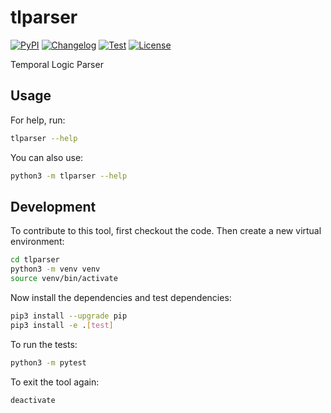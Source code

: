 # tlparser

[![PyPI](https://img.shields.io/pypi/v/tlparser.svg)](https://pypi.org/project/tlparser/)
[![Changelog](https://img.shields.io/github/v/release/RomanBoegli/tlparser?include_prereleases&label=changelog)](https://github.com/RomanBoegli/tlparser/releases)
[![Test](https://github.com/RomanBoegli/tlparser/actions/workflows/test.yml/badge.svg)](https://github.com/RomanBoegli/tlparser/actions/workflows/test.yml)
[![License](https://img.shields.io/badge/license-MIT-blue.svg)](https://github.com/RomanBoegli/tlparser/blob/master/LICENSE)

Temporal Logic Parser

<!-- 
## Installation

Install this tool using `pip`:
```bash
pip install tlparser
``` -->

## Usage

For help, run:

```bash
tlparser --help
```

You can also use:
```bash
python3 -m tlparser --help
```

## Development

To contribute to this tool, first checkout the code. Then create a new virtual environment:

```bash
cd tlparser
python3 -m venv venv
source venv/bin/activate
```

Now install the dependencies and test dependencies:

```bash
pip3 install --upgrade pip
pip3 install -e .[test]
```

To run the tests:

```bash
python3 -m pytest
```

To exit the tool again:

```bash
deactivate
```
